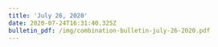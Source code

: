 ```yaml
---
title: 'July 26, 2020'
date: 2020-07-24T16:31:40.325Z
bulletin_pdf: /img/combination-bulletin-july-26-2020.pdf
---
```


